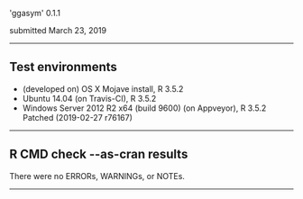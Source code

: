 'ggasym' 0.1.1

submitted March 23, 2019

---

## Test environments
* (developed on) OS X Mojave install, R 3.5.2
* Ubuntu 14.04 (on Travis-CI), R 3.5.2
* Windows Server 2012 R2 x64 (build 9600) (on Appveyor), R 3.5.2 Patched (2019-02-27 r76167)

---

## R CMD check --as-cran results
There were no ERRORs, WARNINGs, or NOTEs.

---
